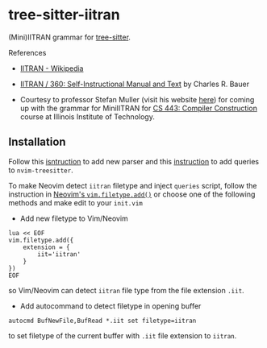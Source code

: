 # tree-sitter-iitran

(Mini)IITRAN grammar for [tree-sitter](https://tree-sitter.github.io/tree-sitter/).

References

- [IITRAN - Wikipedia](https://en.wikipedia.org/wiki/IITRAN)

- [IITRAN / 360: Self-Instructional Manual and Text]() by Charles R. Bauer

- Courtesy to professor Stefan Muller (visit his website [here](http://cs.iit.edu/~smuller/))
  for coming up with the grammar for MiniIITRAN for [CS 443: Compiler Construction](http://cs.iit.edu/~smuller/cs443-f22/index.html)
  course at Illinois Institute of Technology.

## Installation

Follow this [isntruction](https://github.com/nvim-treesitter/nvim-treesitter#adding-parsers)
to add new parser and this [instruction](https://github.com/nvim-treesitter/nvim-treesitter#adding-queries)
to add queries to `nvim-treesitter`.

To make Neovim detect `iitran` filetype and inject `queries` script, follow the
instruction in [Neovim's `vim.filetype.add()`](<https://neovim.io/doc/user/lua.html#vim.filetype.add()>)
or choose one of the following methods and make edit to your `init.vim`

- Add new filetype to Vim/Neovim

```vimscript
lua << EOF
vim.filetype.add({
    extension = {
        iit='iitran'
    }
})
EOF
```

so Vim/Neovim can detect `iitran` file type from the file extension `.iit`.

- Add autocommand to detect filetype in opening buffer

```vimscript
autocmd BufNewFile,BufRead *.iit set filetype=iitran
```

to set filetype of the current buffer with `.iit` file extension to `iitran`.

